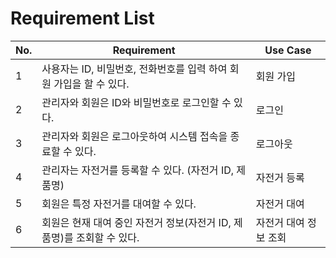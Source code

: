 # Requirement List

| No. | Requirement                                                                 | Use Case                  |
|-----|-----------------------------------------------------------------------------|---------------------------|
| 1   | 사용자는 ID, 비밀번호, 전화번호를 입력 하여 회원 가입을 할 수 있다.| 회원 가입|
| 2   | 관리자와 회원은 ID와 비밀번호로 로그인할 수 있다.| 로그인|
| 3   | 관리자와 회원은 로그아웃하여 시스템 접속을 종료할 수 있다.| 로그아웃|
| 4  | 관리자는 자전거를 등록할 수 있다. (자전거 ID, 제품명)| 자전거 등록|
| 5  | 회원은 특정 자전거를 대여할 수 있다.| 자전거 대여|
| 6  | 회원은 현재 대여 중인 자전거 정보(자전거 ID, 제품명)를 조회할 수 있다. | 자전거 대여 정보 조회|